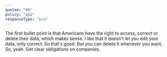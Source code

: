 ```yaml
---
quotee: "#6"
policy: "opa"
responseType: "pro"
---
```


The first bullet point is that Americans have the right to access, correct or delete their data, which makes sense. I like that it doesn't let you edit your data, only correct. So that's good. But you can delete it whenever you want. So, yeah. Get clear obligations on companies.
